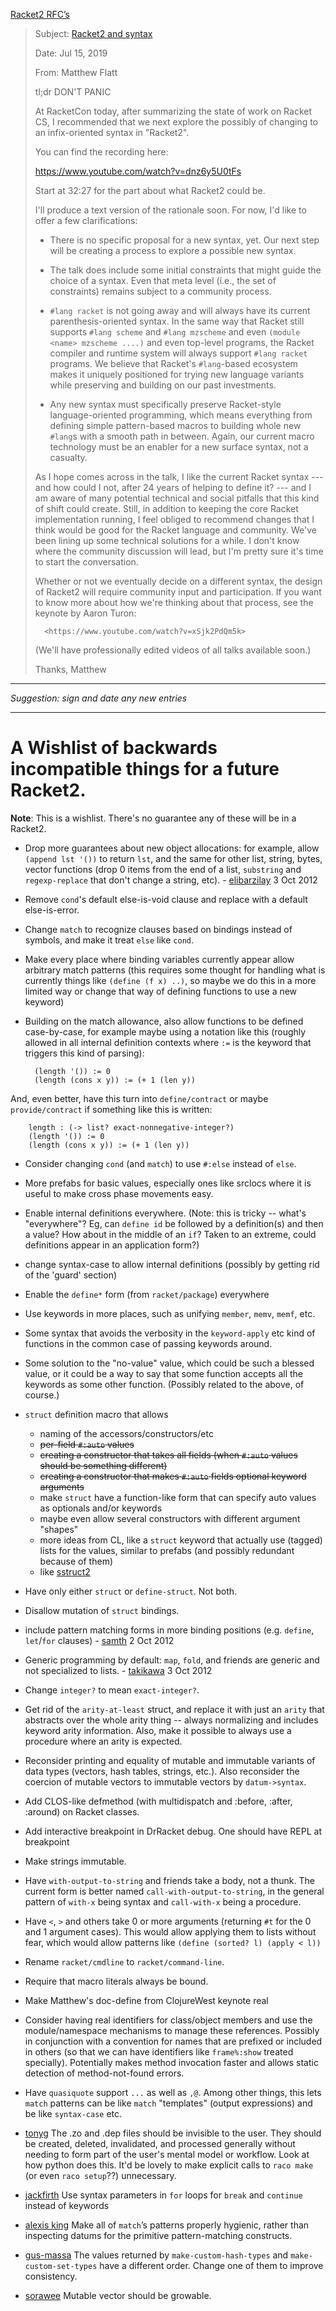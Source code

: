 [Racket2 RFC’s](https://github.com/racket/racket2-rfcs)

> Subject: [Racket2 and syntax](https://groups.google.com/d/msg/racket-users/3aIPOGbGgmc/A4HHSbdxAwAJ)
>
> Date: Jul 15, 2019
>
> From: Matthew Flatt
>
> tl;dr DON'T PANIC 
>
> At RacketCon today, after summarizing the state of work on Racket CS, I 
> recommended that we next explore the possibly of changing to an 
> infix-oriented syntax in "Racket2". 
>
> You can find the recording here: 
>
>  <https://www.youtube.com/watch?v=dnz6y5U0tFs> 
>
> Start at 32:27 for the part about what Racket2 could be. 
>
> I'll produce a text version of the rationale soon. For now, I'd like to 
> offer a few clarifications: 
>
>  * There is no specific proposal for a new syntax, yet. Our next step 
>    will be creating a process to explore a possible new syntax. 
>
>  * The talk does include some initial constraints that might guide the 
>    choice of a syntax. Even that meta level (i.e., the set of 
>    constraints) remains subject to a community process. 
>
>  * `#lang racket` is not going away and will always have its current 
>    parenthesis-oriented syntax. In the same way that Racket still 
>    supports `#lang scheme` and `#lang mzscheme` and even `(module 
>    <name> mzscheme ....)` and even top-level programs, the Racket 
>    compiler and runtime system will always support `#lang racket` 
>    programs. We believe that Racket's `#lang`-based ecosystem makes it 
>    uniquely positioned for trying new language variants while 
>    preserving and building on our past investments. 
>
>  * Any new syntax must specifically preserve Racket-style 
>    language-oriented programming, which means everything from defining 
>    simple pattern-based macros to building whole new `#lang`s with a 
>    smooth path in between. Again, our current macro technology must be 
>    an enabler for a new surface syntax, not a casualty. 
>
> As I hope comes across in the talk, I like the current Racket syntax 
> --- and how could I not, after 24 years of helping to define it? --- 
> and I am aware of many potential technical and social pitfalls that 
> this kind of shift could create. Still, in addition to keeping the core 
> Racket implementation running, I feel obliged to recommend changes that 
> I think would be good for the Racket language and community. We've been 
> lining up some technical solutions for a while. I don't know where the 
> community discussion will lead, but I'm pretty sure it's time to start 
> the conversation. 
>
> Whether or not we eventually decide on a different syntax, the design 
> of Racket2 will require community input and participation. If you want 
> to know more about how we're thinking about that process, see the 
> keynote by Aaron Turon: 
>
>       <https://www.youtube.com/watch?v=xSjk2PdQm5k> 
>
> (We'll have professionally edited videos of all talks available soon.) 
>
> Thanks, 
> Matthew 


***

_Suggestion: sign and date any new entries_

***

# A Wishlist of backwards incompatible things for a future Racket2.

**Note**: This is a wishlist. There's no guarantee any of these will be in a Racket2.

* Drop more guarantees about new object allocations: for example, allow `(append lst '())` to return `lst`,
  and the same for other list, string, bytes, vector functions (drop 0 items from the end of a list,
  `substring` and `regexp-replace` that don't change a string, etc). - [elibarzilay](/elibarzilay) 3 Oct 2012

* Remove `cond`'s default else-is-void clause and replace with a default else-is-error.

* Change `match` to recognize clauses based on bindings instead of symbols, and make
  it treat `else` like `cond`.

* Make every place where binding variables currently appear allow arbitrary match patterns (this requires some thought for handling what is currently things like `(define (f x) ..)`, so maybe we do this in a more limited way or change that way of defining functions to use a new keyword)

* Building on the match allowance, also allow functions to be defined case-by-case, for example maybe using a notation like this (roughly allowed in all internal definition contexts where `:=` is the keyword that triggers this kind of parsing):

        (length '()) := 0
        (length (cons x y)) := (+ 1 (len y))

And, even better, have this turn into `define/contract` or maybe `provide/contract` if something like this is written:

        length : (-> list? exact-nonnegative-integer?)
        (length '()) := 0
        (length (cons x y)) := (+ 1 (len y))

* Consider changing `cond` (and `match`) to use `#:else` instead of `else`.

* More prefabs for basic values, especially ones like srclocs where it is useful to make cross phase
  movements easy.

* Enable internal definitions everywhere.  (Note: this is tricky -- what's "everywhere"?
  Eg, can `define id` be followed by a definition(s) and then a value?  How about in the middle
  of an `if`?  Taken to an extreme, could definitions appear in an application form?)

* change syntax-case to allow internal definitions (possibly by getting rid of the 'guard' section)

* Enable the `define*` form (from `racket/package`) everywhere

* Use keywords in more places, such as unifying `member`, `memv`, `memf`, etc.

* Some syntax that avoids the verbosity in the `keyword-apply` etc kind of functions in the common
  case of passing keywords around.

* Some solution to the "no-value" value, which could be such a blessed value, or it could be a way
  to say that some function accepts all the keywords as some other function.  (Possibly related to
  the above, of course.)

* `struct` definition macro that allows
  - naming of the accessors/constructors/etc
  - ~~per-field `#:auto` values~~
  - ~~creating a constructor that takes all fields (when `#:auto` values should be something different)~~
  - ~~creating a constructor that makes `#:auto` fields optional keyword arguments~~
  - make `struct` have a function-like form that can specify auto values as optionals and/or keywords
  - maybe even allow several constructors with different argument "shapes"
  - more ideas from CL, like a `struct` keyword that actually use (tagged) lists for the values,
    similar to prefabs (and possibly redundant because of them)
  - like [sstruct2](https://github.com/jeapostrophe/exp/blob/master/sstruct2.rkt)

* Have only either `struct` or `define-struct`. Not both.

* Disallow mutation of `struct` bindings.

* include pattern matching forms in more binding positions (e.g. `define`, `let`/`for` clauses) - [samth](/samth) 2 Oct 2012

* Generic programming by default: `map`, `fold`, and friends are generic and not specialized to lists. - [takikawa](/takikawa) 3 Oct 2012

* Change `integer?` to mean `exact-integer?`.

* Get rid of the `arity-at-least` struct, and replace it with just an `arity` that abstracts over the
  whole arity thing -- always normalizing and includes keyword arity information.  Also, make it possible
  to always use a procedure where an arity is expected.

* Reconsider printing and equality of mutable and immutable variants of data types (vectors,
  hash tables, strings, etc.). Also reconsider the coercion of mutable vectors to immutable
  vectors by `datum->syntax`.

* Add CLOS-like defmethod (with multidispatch and :before, :after, :around) on Racket classes.

* Add interactive breakpoint in DrRacket debug. One should have REPL at breakpoint

* Make strings immutable.

* Have `with-output-to-string` and friends take a body, not a thunk. The current form is better named `call-with-output-to-string`, in the general pattern of `with-x` being syntax and `call-with-x` being a procedure.

* Have `<`, `>` and others take 0 or more arguments (returning `#t` for the 0 and 1 argument cases). This would allow applying them to lists without fear, which would allow patterns like `(define (sorted? l) (apply < l))`

* Rename `racket/cmdline` to `racket/command-line`.

* Require that macro literals always be bound.

* Make Matthew's doc-define from ClojureWest keynote real

* Consider having real identifiers for class/object members and use the module/namespace mechanisms to manage these references. Possibly in conjunction with a convention for names that are prefixed or included in others (so that we can have identifiers like `frame%:show` treated specially). Potentially makes method invocation faster and allows static detection of method-not-found errors.

* Have `quasiquote` support `...` as well as `,@`. Among other things, this lets `match` patterns can be like `match` "templates" (output expressions) and be like `syntax-case` etc.

* [tonyg](/tonyg) The .zo and .dep files should be invisible to the user. They should be created, deleted, invalidated, and processed generally without needing to form part of the user's mental model or workflow. Look at how python does this. It'd be lovely to make explicit calls to `raco make` (or even `raco setup`??) unnecessary.

* [jackfirth](/jackfirth) Use syntax parameters in `for` loops for `break` and `continue` instead of keywords

* [alexis king](/lexi-lambda) Make all of `match`’s patterns properly hygienic, rather than inspecting datums for the primitive pattern-matching constructs.

* [gus-massa](/gus-massa) The values returned by `make-custom-hash-types` and `make-custom-set-types` have a different order. Change one of them to improve consistency.

* [sorawee](/sorawee) Mutable vector should be growable.

